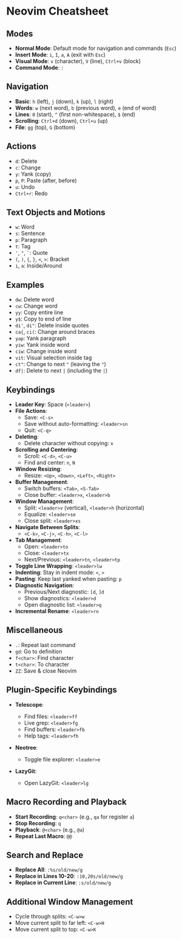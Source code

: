 # Neovim Cheatsheet

## Modes

- **Normal Mode**: Default mode for navigation and commands (`Esc`)
- **Insert Mode**: `i`, `I`, `a`, `A` (exit with `Esc`)
- **Visual Mode**: `v` (character), `V` (line), `Ctrl+v` (block)
- **Command Mode**: `:`

## Navigation

- **Basic**: `h` (left), `j` (down), `k` (up), `l` (right)
- **Words**: `w` (next word), `b` (previous word), `e` (end of word)
- **Lines**: `0` (start), `^` (first non-whitespace), `$` (end)
- **Scrolling**: `Ctrl+d` (down), `Ctrl+u` (up)
- **File**: `gg` (top), `G` (bottom)

## Actions

- `d`: Delete
- `c`: Change
- `y`: Yank (copy)
- `p`, `P`: Paste (after, before)
- `u`: Undo
- `Ctrl+r`: Redo

## Text Objects and Motions

- `w`: Word
- `s`: Sentence
- `p`: Paragraph
- `t`: Tag
- `'`, `"`, `` ` ``: Quote
- `(`, `)`, `{`, `}`, `<`, `>`: Bracket
- `i`, `a`: Inside/Around

## Examples

- `dw`: Delete word
- `cw`: Change word
- `yy`: Copy entire line
- `y$`: Copy to end of line
- `di'`, `di"`: Delete inside quotes
- `ca{`, `ci(`: Change around braces
- `yap`: Yank paragraph
- `yiw`: Yank inside word
- `ciw`: Change inside word
- `vit`: Visual selection inside tag
- `ct"`: Change to next `"` (leaving the `"`)
- `df|`: Delete to next `|` (including the `|`)

## Keybindings

- **Leader Key**: Space (`<leader>`)
- **File Actions**: 
  - Save: `<C-s>`
  - Save without auto-formatting: `<leader>sn`
  - Quit: `<C-q>`
- **Deleting**:
  - Delete character without copying: `x`
- **Scrolling and Centering**:
  - Scroll: `<C-d>`, `<C-u>`
  - Find and center: `n`, `N`
- **Window Resizing**: 
  - Resize: `<Up>`, `<Down>`, `<Left>`, `<Right>`
- **Buffer Management**: 
  - Switch buffers: `<Tab>`, `<S-Tab>`
  - Close buffer: `<leader>x`, `<leader>b`
- **Window Management**: 
  - Split: `<leader>v` (vertical), `<leader>h` (horizontal)
  - Equalize: `<leader>se`
  - Close split: `<leader>xs`
- **Navigate Between Splits**: 
  - `<C-k>`, `<C-j>`, `<C-h>`, `<C-l>`
- **Tab Management**: 
  - Open: `<leader>to`
  - Close: `<leader>tx`
  - Next/Previous: `<leader>tn`, `<leader>tp`
- **Toggle Line Wrapping**: `<leader>lw`
- **Indenting**: Stay in indent mode: `<`, `>`
- **Pasting**: Keep last yanked when pasting: `p`
- **Diagnostic Navigation**: 
  - Previous/Next diagnostic: `[d`, `]d`
  - Show diagnostics: `<leader>d`
  - Open diagnostic list: `<leader>q`
- **Incremental Rename**: `<leader>rn`

## Miscellaneous

- `.`: Repeat last command
- `gd`: Go to definition
- `f<char>`: Find character
- `t<char>`: To character
- `ZZ`: Save & close Neovim

## Plugin-Specific Keybindings

- **Telescope**:
  - Find files: `<leader>ff`
  - Live grep: `<leader>fg`
  - Find buffers: `<leader>fb`
  - Help tags: `<leader>fh`

- **Neotree**:
  - Toggle file explorer: `<leader>e`

- **LazyGit**:
  - Open LazyGit: `<leader>lg`

## Macro Recording and Playback

- **Start Recording**: `q<char>` (e.g., `qa` for register `a`)
- **Stop Recording**: `q`
- **Playback**: `@<char>` (e.g., `@a`)
- **Repeat Last Macro**: `@@`

## Search and Replace

- **Replace All**: `:%s/old/new/g`
- **Replace in Lines 10-20**: `:10,20s/old/new/g`
- **Replace in Current Line**: `:s/old/new/g`

## Additional Window Management

- Cycle through splits: `<C-w>w`
- Move current split to far left: `<C-w>H`
- Move current split to top: `<C-w>K`
